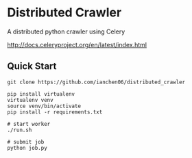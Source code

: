 # Distributed Crawler

A distributed python crawler using Celery

http://docs.celeryproject.org/en/latest/index.html

## Quick Start

```
git clone https://github.com/ianchen06/distributed_crawler

pip install virtualenv
virtualenv venv
source venv/bin/activate
pip install -r requirements.txt

# start worker
./run.sh

# submit job
python job.py
```
